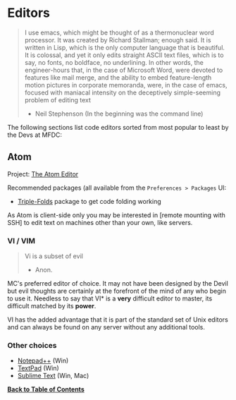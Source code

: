 Editors
=======

> I use emacs, which might be thought of as a thermonuclear word processor. It was created by Richard Stallman; enough said. It is written in Lisp, which is the only computer language that is beautiful. It is colossal, and yet it only edits straight ASCII text files, which is to say, no fonts, no boldface, no underlining. In other words, the engineer-hours that, in the case of Microsoft Word, were devoted to features like mail merge, and the ability to embed feature-length motion pictures in corporate memoranda, were, in the case of emacs, focused with maniacal intensity on the deceptively simple-seeming problem of editing text
> - Neil Stephenson (In the beginning was the command line)


The following sections list code editors sorted from most popular to least by the Devs at MFDC:


Atom
----
Project: [The Atom Editor](https://github.com/atom/atom)

Recommended packages (all available from the `Preferences > Packages` UI:

* [Triple-Folds](https://atom.io/packages/triple-folds) package to get code folding working

As Atom is client-side only you may be interested in [remote mounting with SSH] to edit text on machines other than your own, like servers.



### VI / VIM

> Vi is a subset of evil
> - Anon.

MC's preferred editor of choice. It may not have been designed by the Devil but evil thoughts are certainly at the forefront of the mind of any who begin to use it. Needless to say that VI* is a **very** difficult editor to master, its difficult matched by its **power**.

VI has the added advantage that it is part of the standard set of Unix editors and can always be found on any server without any additional tools.


### Other choices

* [Notepad++](http://www.notepad-plus-plus.org) (Win)
* [TextPad](http://www.textpad.com/) (Win)
* [Sublime Text](http://www.sublimetext.com) (Win, Mac)


**[Back to Table of Contents](../README.md)**
